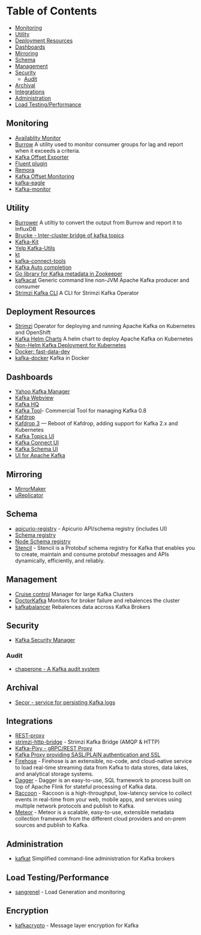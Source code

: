 Table of Contents
=================

  * [Monitoring](#monitoring)
  * [Utility](#utility)
  * [Deployment Resources](#deployment-resources)
  * [Dashboards](#dashboards)
  * [Mirroring](#mirroring)
  * [Schema](#schema)
  * [Management](#management)
  * [Security](#security)
     * [Audit](#audit)
  * [Archival](#archival)
  * [Integrations](#integrations)
  * [Administration](#administration)
  * [Load Testing/Performance](#load-testingperformance)

## Monitoring 
  * [Availablity Monitor](https://github.com/Microsoft/Availability-Monitor-for-Kafka)
  * [Burrow](https://github.com/linkedin/Burrow) A utility used to monitor consumer groups for lag and report when it exceeds a criteria.
  * [Kafka Offset Exporter](https://github.com/echojc/kafka-offset-exporter)
  * [Fluent plugin](https://github.com/fluent/fluent-plugin-kafka)
  * [Remora](https://github.com/zalando-incubator/remora)
  * [Kafka Offset Monitoring](https://github.com/Morningstar/kafka-offset-monitor)
  * [kafka-eagle](https://github.com/smartloli/kafka-eagle)
* [Kafka-monitor](https://github.com/linkedin/kafka-monitor)

## Utility 
 * [Burrower](https://github.com/splee/burrower) A utiltiy to convert the output from Burrow and report it to InfluxDB
 * [Brucke - Inter-cluster bridge of kafka topics](https://github.com/klarna/brucke)
 * [Kafka-Kit](https://github.com/DataDog/kafka-kit)
 * [Yelp Kafka-Utils](https://github.com/Yelp/kafka-utils)
 * [kt](https://github.com/fgeller/kt)
 * [kafka-connect-tools](https://github.com/datamountaineer/kafka-connect-tools)
 * [Kafka Auto completion](https://github.com/Landoop/kafka-autocomplete)
 * [Go library for Kafka metadata in Zookeeper](https://github.com/wvanbergen/kazoo-go)
 * [kafkacat](https://github.com/edenhill/kafkacat) Generic command line non-JVM Apache Kafka producer and consumer
 * [Strimzi Kafka CLI](https://github.com/systemcraftsman/strimzi-kafka-cli) A CLI for Strimzi Kafka Operator

 
## Deployment Resources
 * [Strimzi](https://github.com/strimzi/strimzi-kafka-operator) Operator for deploying and running Apache Kafka on Kubernetes and OpenShift
 * [Kafka Helm Charts](https://github.com/helm/charts/tree/master/incubator/kafka) A helm chart to deploy Apache Kafka on Kubernetes
 * [Non-Helm Kafka Deployment for Kubernetes](https://github.com/Yolean/kubernetes-kafka)
 * [Docker: fast-data-dev](https://github.com/Landoop/fast-data-dev)
 * [kafka-docker](https://github.com/wurstmeister/kafka-docker) Kafka in Docker

## Dashboards 
 * [Yahoo Kafka Manager](https://github.com/yahoo/kafka-manager)
 * [Kafka Webview](https://github.com/SourceLabOrg/kafka-webview)
 * [Kafka HQ](https://github.com/tchiotludo/kafkahq)
 * [Kafka Tool](http://www.kafkatool.com/)- Commercial Tool for managing Kafka 0.8
 * [Kafdrop](https://github.com/HomeAdvisor/Kafdrop)
 * [Kafdrop 3](https://github.com/obsidiandynamics/kafdrop) — Reboot of Kafdrop, adding support for Kafka 2.x and Kubernetes
* [Kafka Topics UI](https://github.com/Landoop/kafka-topics-ui)
* [Kafka Connect UI](https://github.com/Landoop/kafka-connect-ui)
* [Kafka Schema UI](https://github.com/Landoop/schema-registry-ui)
* [UI for Apache Kafka](https://github.com/kafbat/kafka-ui)


## Mirroring 
* [MirrorMaker](https://cwiki.apache.org/confluence/pages/viewpage.action?pageId=27846330)
* [uReplicator](https://github.com/uber/uReplicator)

## Schema 
* [apicurio-registry](https://github.com/Apicurio/apicurio-registry) - Apicurio API/schema registry (includes UI)
* [Schema registry](https://github.com/confluentinc/schema-registry)
* [Node Schema registry](https://github.com/nodefluent/schema-registry)
* [Stencil](https://github.com/odpf/stencil) - Stencil is a Protobuf schema registry for Kafka that enables you to create, maintain and consume protobuf messages and APIs dynamically, efficiently, and reliably.

## Management
* [Cruise control](https://github.com/linkedin/cruise-control) Manager for large Kafka Clusters 
* [DoctorKafka](https://github.com/pinterest/doctorkafka/) Monitors for broker failure and rebalences the cluster 
* [kafkabalancer](https://github.com/CAFxX/kafkabalancer) Rebalences data accross Kafka Brokers
   
## Security
* [Kafka Security Manager](https://github.com/simplesteph/kafka-security-manager)

### Audit
* [chaperone - A Kafka audit system](https://github.com/uber/chaperone)

## Archival 
* [Secor - service for persisting Kafka logs](https://github.com/pinterest/secor)

## Integrations
* [REST-proxy](https://github.com/confluentinc/kafka-rest)
* [strimzi-http-bridge](https://github.com/strimzi/strimzi-kafka-bridge) - Strimzi Kafka Bridge (AMQP & HTTP)
* [Kafka-Pixy - gRPC/REST Proxy](https://github.com/mailgun/kafka-pixy)
* [Kafka Proxy providing SASL/PLAIN authentication and SSL](https://github.com/grepplabs/kafka-proxy)
* [Firehose](https://github.com/odpf/firehose) - Firehose is an extensible, no-code, and cloud-native service to load real-time streaming data from Kafka to data stores, data lakes, and analytical storage systems.
* [Dagger](https://github.com/odpf/dagger) - Dagger is an easy-to-use, SQL framework to process built on top of Apache Flink for stateful processing of Kafka data.
* [Raccoon](https://github.com/odpf/raccoon) - Raccoon is a high-throughput, low-latency service to collect events in real-time from your web, mobile apps, and services using multiple network protocols and publish to Kafka.
* [Meteor](https://github.com/odpf/meteor) - Meteor is a scalable, easy-to-use, extensible metadata collection framework from the different cloud providers and on-prem sources and publish to Kafka.

## Administration
* [kafkat](https://github.com/airbnb/kafkat) Simplified command-line administration for Kafka brokers

## Load Testing/Performance

 * [sangrenel](https://github.com/jamiealquiza/sangrenel) - Load Generation and monitoring
 
## Encryption
* [kafkacrypto](https://github.com/tmcqueen-materials/kafkacrypto) - Message layer encryption for Kafka
 


